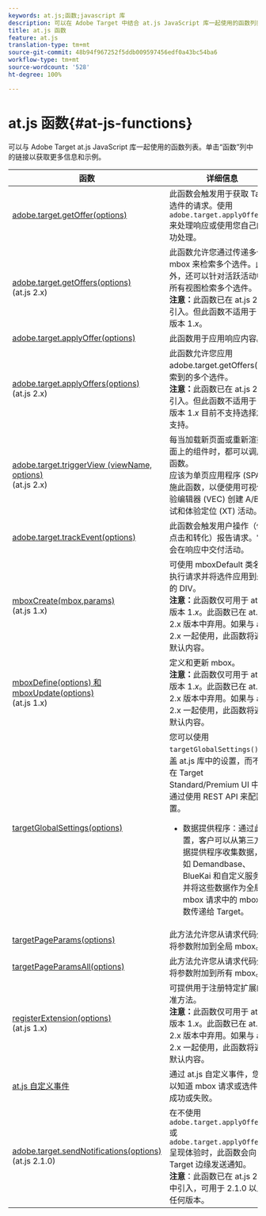 ```yaml
---
keywords: at.js;函数;javascript 库
description: 可以在 Adobe Target 中结合 at.js JavaScript 库一起使用的函数列表。
title: at.js 函数
feature: at.js
translation-type: tm+mt
source-git-commit: 48b94f967252f5ddb009597456edf0a43bc54ba6
workflow-type: tm+mt
source-wordcount: '528'
ht-degree: 100%

---
```



# at.js 函数{#at-js-functions}

可以与 Adobe Target at.js JavaScript 库一起使用的函数列表。单击“函数”列中的链接以获取更多信息和示例。

| 函数 | 详细信息 |
| --- | --- | 
| [adobe.target.getOffer(options)](/help/c-implementing-target/c-implementing-target-for-client-side-web/adobe-target-getoffer.md) | 此函数会触发用于获取 Target 选件的请求。使用 `adobe.target.applyOffer()` 来处理响应或使用您自己的成功处理。 |
| [adobe.target.getOffers(options)](/help/c-implementing-target/c-implementing-target-for-client-side-web/adobe-target-getoffers-atjs-2.md)<br>(at.js 2.x) | 此函数允许您通过传递多个 mbox 来检索多个选件。此外，还可以针对活跃活动中的所有视图检索多个选件。<br>**注意：**&#x200B;此函数已在 at.js 2.x 中引入。但此函数不适用于 at.js 版本 1.*x*。 |
| [adobe.target.applyOffer(options)](/help/c-implementing-target/c-implementing-target-for-client-side-web/adobe-target-applyoffer.md) | 此函数用于应用响应内容。 |
| [adobe.target.applyOffers(options)](/help/c-implementing-target/c-implementing-target-for-client-side-web/adobe-target-applyoffers-atjs-2.md)<br>(at.js 2.x) | 此函数允许您应用 adobe.target.getOffers() 检索到的多个选件。<br>**注意：**&#x200B;此函数已在 at.js 2.x 中引入。但此函数不适用于 at.js 版本 1.*x* 目前不支持选择加入支持。 |
| [adobe.target.triggerView (viewName, options)](/help/c-implementing-target/c-implementing-target-for-client-side-web/adobe-target-triggerview-atjs-2.md)<br>(at.js 2.x) | 每当加载新页面或重新渲染页面上的组件时，都可以调用此函数。<br>应该为单页应用程序 (SPA) 实施此函数，以便使用可视化体验编辑器 (VEC) 创建 A/B 测试和体验定位 (XT) 活动。 |
| [adobe.target.trackEvent(options)](/help/c-implementing-target/c-implementing-target-for-client-side-web/adobe-target-trackevent.md) | 此函数会触发用户操作（例如点击和转化）报告请求。它不会在响应中交付活动。 |
| [mboxCreate(mbox,params)](/help/c-implementing-target/c-implementing-target-for-client-side-web/mboxcreate-atjs.md)<br>(at.js 1.x) | 可使用 mboxDefault 类名称执行请求并将选件应用到最近的 DIV。<br>**注意：**&#x200B;此函数仅可用于 at.js 版本 1.*x*。此函数已在 at.js 2.x 版本中弃用。如果与 at.js 2.x 一起使用，此函数将返回默认内容。 |
| [mboxDefine(options) 和 mboxUpdate(options)](/help/c-implementing-target/c-implementing-target-for-client-side-web/mboxdefine-mboxupdate-atjs-1x.md)<br>(at.js 1.x) | 定义和更新 mbox。<br>**注意：**&#x200B;此函数仅可用于 at.js 版本 1.*x*。此函数已在 at.js 2.x 版本中弃用。如果与 at.js 2.x 一起使用，此函数将返回默认内容。 |
| [targetGlobalSettings(options)](/help/c-implementing-target/c-implementing-target-for-client-side-web/targetgobalsettings.md) | 您可以使用 `targetGlobalSettings()` 覆盖 at.js 库中的设置，而不是在 Target Standard/Premium UI 中或通过使用 REST API 来配置设置。<ul><li>数据提供程序：通过此设置，客户可以从第三方数据提供程序收集数据，例如 Demandbase、BlueKai 和自定义服务，并将这些数据作为全局 mbox 请求中的 mbox 参数传递给 Target。</li></ul> |
| [targetPageParams(options)](/help/c-implementing-target/c-implementing-target-for-client-side-web/targetpageparams.md) | 此方法允许您从请求代码外部将参数附加到全局 mbox。 |
| [targetPageParamsAll(options)](/help/c-implementing-target/c-implementing-target-for-client-side-web/targetpageparamsall.md) | 此方法允许您从请求代码外部将参数附加到所有 mbox。 |
| [registerExtension(options)](/help/c-implementing-target/c-implementing-target-for-client-side-web/registerextension-atjs-1x.md)<br>(at.js 1.x) | 可提供用于注册特定扩展的标准方法。<br>**注意：**&#x200B;此函数仅可用于 at.js 版本 1.*x*。此函数已在 at.js 2.x 版本中弃用。如果与 at.js 2.x 一起使用，此函数将返回默认内容。 |
| [at.js 自定义事件](/help/c-implementing-target/c-implementing-target-for-client-side-web/atjs-custom-events.md) | 通过 at.js 自定义事件，您可以知道 mbox 请求或选件何时成功或失败。 |
| [adobe.target.sendNotifications(options)](/help/c-implementing-target/c-implementing-target-for-client-side-web/adobe.target.sendnotifications-atjs-21.md)<br>(at.js 2.1.0) | 在不使用 `adobe.target.applyOffer()` 或 `adobe.target.applyOffers()` 呈现体验时，此函数会向 Target 边缘发送通知。<br>**注意**：此函数已在 at.js 2.1.0 中引入，可用于 2.1.0 以上的任何版本。 |

